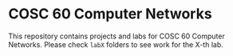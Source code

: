 # COSC 60 Computer Networks

This repository contains projects and labs for COSC 60 Computer Networks. Please check `labX` folders to see work for the X-th lab.
